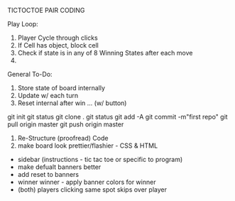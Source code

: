 TICTOCTOE PAIR CODING

Play Loop:
1. Player Cycle through clicks
2. If Cell has object, block cell
3. Check if state is in any of 8 Winning States after each move
4. 


General To-Do:
1. Store state of board internally
2. Update w/ each turn
3. Reset internal after win ... (w/ button)

git init
git status 
git clone <url>.
git status
git add -A
git commit -m"first repo"
git pull origin master
git push origin master



1. Re-Structure (proofread) Code
2. make board look prettier/flashier - CSS & HTML
  - sidebar (instructions - tic tac toe or specific to program)
  - make defualt banners better
  - add reset to banners
  - winner winner - apply banner colors for winner
  - (both) players clicking same spot skips over player 